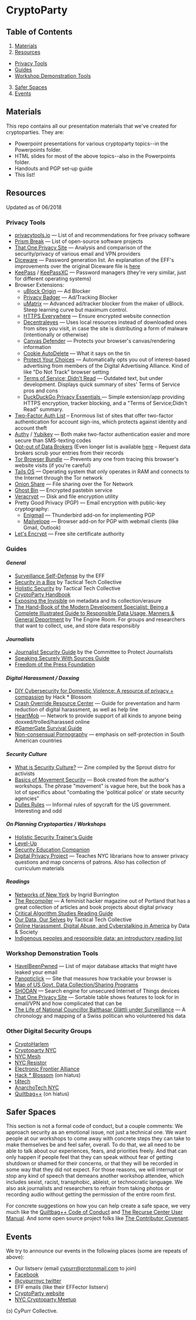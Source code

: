 # CryptoParty
## Table of Contents
1. [Materials](#materials)
2. [Resources](#resources)
*  [Privacy Tools](#privacy-tools)
*  [Guides](#guides)
*  [Workshop Demonstration Tools](#workshop-demonstration-tools)
3. [Safer Spaces](#safer-spaces)
4. [Events](#events)

## Materials
This repo contains all our presentation materials that we've created for cryptoparties. They are:
* Powerpoint presentations for various cryptoparty topics--in the Powerpoints folder.
* HTML slides for most of the above topics--also in the Powerpoints folder.
* Handouts and PGP set-up guide
* This list!

## Resources 
Updated as of 06/2018

### Privacy Tools
* [privacytools.io](https://www.privacytools.io/) — List of and recommendations for free privacy software
* [Prism Break](https://prism-break.org/en/) — List of open-source software projects
* [That One Privacy Site](https://thatoneprivacysite.net) — Analysis and comparison of the security/privacy of various email and VPN providers
* [Diceware](https://www.eff.org/files/2016/07/18/eff_large_wordlist.txt) — Password generation list. An explanation of the EFF's improvements over the original Diceware file is [here](https://www.eff.org/deeplinks/2016/07/new-wordlists-random-passphrases)
* [KeePass](https://keepass.info/) / [KeePassXC](https://www.keepassxc.org/) — Password managers (they're very similar, just for different operating systems)
* Browser Extensions: 
  * [uBlock Origin](https://www.ublock.org/) — Ad Blocker
  * [Privacy Badger](https://www.eff.org/privacybadger) — Ad/Tracking Blocker
  * [uMatrix](https://github.com/gorhill/uMatrix) — Advanced ad/tracker blocker from the maker of uBlock. Steep learning curve but maximum control.
  * [HTTPS Everywhere](https://www.eff.org/https-everywhere) — Ensure encrypted website connection
  * [Decentraleyes](https://decentraleyes.org/) — Uses local resources instead of downloaded ones from sites you visit, in case the site is distributing a form of malware (intentionally or otherwise)
  * [Canvas Defender](https://multiloginapp.com/canvasdefender-browser-extension/) — Protects your browser's canvas/rendering information
  * [Cookie AutoDelete](https://github.com/Cookie-AutoDelete/Cookie-AutoDelete) — What it says on the tin
  * [Protect Your Choices](https://youradchoices.ca/choices/protect-my-choices/) — Automatically opts you out of interest-based advertising from members of the Digital Advertising Alliance. Kind of like "Do Not Track" browser setting
  * [Terms of Service; Didn't Read](https://tosdr.org/) — Outdated text, but under development. Displays quick summary of sites' Terms of Service pros and cons
  * [DuckDuckGo Privacy Essentials ](https://duckduckgo.com/app) — Simple extension/app providing HTTPS encryption, tracker blocking, and a "Terms of Service;Didn't Read" summary.
* [Two-Factor Auth List](https://twofactorauth.org/) – Enormous list of sites that offer two-factor authentication for account sign-ins, which protects against identity and account theft
* [Authy](https://authy.com/) / [Yubikey](https://www.yubico.com) — Both make two-factor authentication easier and more secure than SMS-texting codes
* [Opt-out of Data Brokers](https://www.the-parallax.com/2016/04/07/how-to-clean-up-or-delete-data-brokers-profiles-of-you/) (Even longer list is available [here](https://www.stopdatamining.me/opt-out-list/) – Request data brokers scrub your entries from their records
* [Tor Browser Bundle](https://www.torproject.org/projects/torbrowser.html.en) — Prevents any one from tracing this browser's website visits (if you're careful)
* [Tails OS](https://tails.boum.org/) — Operating system that only operates in RAM and connects to the Internet through the Tor network
* [Onion Share](https://onionshare.org/) — File sharing over the Tor Network
* [Ghost Bin](https://ghostbin.com) — Encrypted pastebin service
* [Veracrypt](https://www.veracrypt.fr/en/Home.html) — Disk and file encryption utility
* Pretty Good Privacy (PGP) — Email encryption with public-key cryptography:
  * [Enigmail](https://www.enigmail.net/index.php/en/) — Thunderbird add-on for implementing PGP
  * [Mailvelope](https://www.mailvelope.com/en/) — Browser add-on for PGP with webmail clients (like Gmail, Outlook)
* [Let's Encrypt](https://letsencrypt.org/) — Free site certificate authority

### Guides
#### *General*
* [Surveillance Self-Defense](https://ssd.eff.org/) by the EFF
* [Security in a Box](https://securityinabox.org/en/) by Tactical Tech Collective
* [Holistic Security](https://holistic-security.tacticaltech.org) by Tactical Tech Collective
* [CryptoParty Handbook](https://www.cryptoparty.in/learn/handbook)
* [Exposing the Invisible](https://exposingtheinvisible.org/) on metadata and its collection/erasure
* [The Hand-Book of the Modern Development Specialist: Being a Complete Illustrated Guide to Responsible Data Usage, Manners & General Deportment](http://responsibledata.io/resources/handbook/) by The Engine Room. For groups and researchers that want to collect, use, and store data responsibly

#### *Journalists*
* [Journalist Security Guide](https://cpj.org/reports/2012/04/journalist-security-guide.php) by the Committee to Protect Journalists
* [Speaking Securely With Sources Guide](https://source.opennews.org/guides/speaking-securely-sources/)
* [Freedom of the Press Foundation](https://freedom.press/)

#### *Digital Harassment / Doxxing*
* [DIY Cybersecurity for Domestic Violence: A resource of privacy + compassion](https://hackblossom.org/domestic-violence/) by Hack * Blossom
* [Crash Override Resource Center](http://www.crashoverridenetwork.com/resources.html) — Guide for preventation and harm reduction of digital harassment, as well as help line
* [HeartMob](https://iheartmob.org/) — Network to provide support of all kinds to anyone being doxxed/trolled/harassed online
* [#GamerGate Survival Guide](https://www.jonjones.com/2014/10/02/gamergate-survival-guide/)
* [Non-consensual Pornography](https://acoso.online/en/) — emphasis on self-protection in South American countries 

#### *Security Culture*
* [What is Security Culture?](https://issuu.com/sproutdistro/docs/zine-what_is_security_culture) — Zine compiled by the Sprout distro for activists 
* [Basics of Movement Security](https://www.leftwingbooks.net/book/content/basic-politics-movement-security) — Book created from the author's workshops. The phrase "movement" is vague here, but the book has a lot of specifics about "combating the 'political police' or state security agencies"
* [Dulles Rules](https://grugq.github.io/resources/Dulles%20on%20Tradecraft.pdf) — Informal rules of spycraft for the US government. Interesting and odd

 #### *On Planning Cryptoparties / Workshops*
* [Holistic Security Trainer's Guide](https://holistic-security.tacticaltech.org/trainers-manual)
* [Level-Up](https://www.level-up.cc/)
* [Security Education Companion](https://sec.eff.org/)
* [Digital Privacy Project](https://dataprivacyproject.org/) — Teaches NYC librarians how to answer privacy questions and map concerns of patrons. Also has collection of curriculum materials

 #### *Readings*
* [Networks of New York](https://www.mhpbooks.com/books/networks-of-new-york/) by Ingrid Burrington
* [The Recompiler](https://recompilermag.com) — A feminist hacker magazine out of Portland that has a great collection of articles and book projects about digital privacy
* [Critical Algorithm Studies Reading Guide](https://socialmediacollective.org/reading-lists/critical-algorithm-studies/)
* [Our Data, Our Selves](https://ourdataourselves.tacticaltech.org/) by Tactical Tech Collective
* [Online Harassment, Digital Abuse, and Cyberstalking in America](https://www.datasociety.net/pubs/oh/Online_Harassment_2016.pdf) by Data & Society
* [Indigenous peoples and responsible data: an introductory reading list](https://responsibledata.io/2017/09/22/indigenous-peoples-responsible-data-readings/)

### Workshop Demonstration Tools
* [HaveIBeenPwned](https://haveibeenpwned.com/) — List of major database attacks that might have leaked your email 
* [Panopticlick](https://panopticlick.eff.org/) — Site that measures how trackable your browser is
* [Map of US Govt. Data Collection/Sharing Programs](https://graphcommons.com/graphs/cd61d451-6726-46b3-85a5-9950797ec5d5)
* [SHODAN](https://www.shodan.io/) — Search engine for unsecured Internet of Things devices
* [That One Privacy Site](https://thatoneprivacysite.net) — Sortable table shows features to look for in email/VPN and how complicated that can be
* [The Life of National Councillor Balthasar Glättli under Surveillance](https://www.digitale-gesellschaft.ch/dr.html) — A chronology and mapping of a Swiss politican who volunteered his data

### Other Digital Security Groups 

* [CryptoHarlem](https://www.facebook.com/cryptoharlem)
* [Cryptoparty NYC](https://www.meetup.com/New-York-Cryptoparty-Network/)
* [NYC Mesh](https://nycmesh.net/)
* [NYC Resistor](https://www.nycresistor.com/)
* [Electronic Frontier Alliance](https://www.eff.org/electronic-frontier-alliance)
* [Hack * Blossom](https://hackblossom.org/) (on hiatus)
* [t4tech](https://www.meetup.com/tr-TR/t4tech-Free-Coding-Workshop-for-Trans-Folks/?_cookie-check=8yq1RnfnRY2JWn0d) 
* [AnarchoTech NYC](https://github.com/AnarchoTechNYC/meta)
* [Quiltbag++](quiltbagtech.ny) (on hiatus)

## Safer Spaces <a name="safer-spaces"></a>
This section is not a formal code of conduct, but a couple comments:
We approach security as an emotional issue, not just a technical one. We want people at our workshops to come away with concrete steps they can take to make themselves be and feel safer, overall. To do that, we all need to be able to talk about our experiences, fears, and priorities freely. And that can only happen if people feel that they can speak without fear of getting shutdown or shamed for their concerns, or that they will be recorded in some way that they did not expect. For those reasons, we will interrupt or stop any kind of speech that demeans another workshop attendee, which includes sexist, racist, transphobic, ableist, or technocratic language. We also ask journalists and researchers to refrain from taking photos or recording audio without getting the permission of the entire room first. 

For concrete suggestions on how you can help create a safe space, we very much like the [Quiltbag++ Code of Conduct](https://github.com/quiltbagtech/whatisquiltbag/wiki/Code-of-Conduct-Draft) and [The Recurse Center User Manual](https://www.recurse.com/manual). And some open source project folks like [The Contributor Covenant](https://www.contributor-covenant.org/).

## Events
We try to announce our events in the following places (some are repeats of above):
* Our listserv (email cypurr@protonmail.com to join)
* [Facebook](https://www.facebook.com/cypurr/)
* [@cypurrnyc twitter](https://twitter.com/cypurrnyc)
* EFF emails (like their EFFector listserv)
* [CryptoParty website](https://www.cryptoparty.in)
* [NYC Cryptoparty Meetup](https://www.meetup.com/New-York-Cryptoparty-Network/)

(ɔ) CyPurr Collective. 
